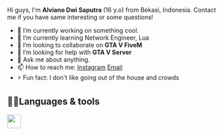 Hi guys, I'm **Alviano Dwi Saputra** (16 y.o) from Bekasi, Indonesia. Contact me if you have same interesting or some questions!
- 🔭 I’m currently working on something cool.
- 🌱 I’m currently learning Network Engineer, Lua
- 👯 I’m looking to collaborate on **GTA V FiveM**
- 🤔 I’m looking for help with **GTA V Server**
- 💬 Ask me about anything.
- 📫 How to reach me: [Instagram](https://instagram.com/nvv.yann) [Email](mailto:alvianodwi9@gmail.com)
- ⚡ Fun fact: I don't like going out of the house and crowds

## 🧑‍💻Languages & tools
<div align="left">
  <img src="https://cdn.jsdelivr.net/gh/devicons/devicon@develop/icons/c/c-original.svg" width="32" />
  <img src"https://i.mt.lv/img/mt/v2/logo.svg" width="32" />
  <img src"https://upload.wikimedia.org/wikipedia/commons/6/64/Cisco_logo.svg" width="32" />
  <img src"https://upload.wikimedia.org/wikipedia/commons/d/d5/Virtualbox_logo.png" width="32" />
  <img src"https://cdn.jsdelivr.net/gh/devicons/devicon@develop/icons/visualstudio/visualstudio-plain.svg" width="32" />
  <img src"" width="32" />
  <img src"" width="32" />
  <img src"" width="32" />
  <img src"" width="32" />
  <img src"" width="32" />
  <img src"" width="32" />
</div>

<!--
**AlvianoDwi/AlvianoDwi** is a ✨ _special_ ✨ repository because its `README.md` (this file) appears on your GitHub profile.

Here are some ideas to get you started:

- 🔭 I’m currently working on ...
- 🌱 I’m currently learning ...
- 👯 I’m looking to collaborate on ...
- 🤔 I’m looking for help with ...
- 💬 Ask me about ...
- 📫 How to reach me: ...
- 😄 Pronouns: ...
- ⚡ Fun fact: ...
-->
